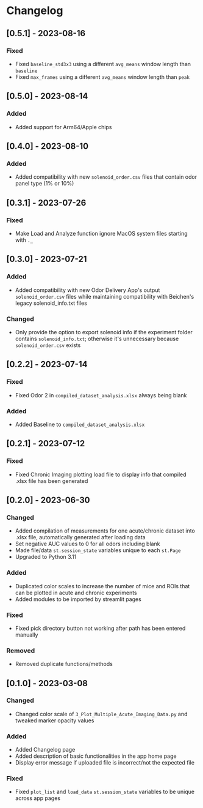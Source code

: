 # Changelog

## [0.5.1] - 2023-08-16

### Fixed

- Fixed `baseline_std3x3` using a different `avg_means` window length than `baseline`
- Fixed `max_frames` using a different `avg_means` window length than `peak`

## [0.5.0] - 2023-08-14

### Added

- Added support for Arm64/Apple chips

## [0.4.0] - 2023-08-10

### Added

- Added compatibility with new `solenoid_order.csv` files that contain odor panel type (1% or 10%)

## [0.3.1] - 2023-07-26

### Fixed

- Make Load and Analyze function ignore MacOS system files starting with `._`

## [0.3.0] - 2023-07-21

### Added

- Added compatibility with new Odor Delivery App's output `solenoid_order.csv` files while maintaining compatibility with Beichen's legacy solenoid_info.txt files

### Changed

- Only provide the option to export solenoid info if the experiment folder contains `solenoid_info.txt`; otherwise it's unnecessary because `solenoid_order.csv` exists

## [0.2.2] - 2023-07-14

### Fixed

- Fixed Odor 2 in `compiled_dataset_analysis.xlsx` always being blank

### Added

- Added Baseline to `compiled_dataset_analysis.xlsx`

## [0.2.1] - 2023-07-12

### Fixed

- Fixed Chronic Imaging plotting load file to display info that compiled .xlsx file has been generated

## [0.2.0] - 2023-06-30

### Changed

- Added compilation of measurements for one acute/chronic dataset into .xlsx file, automatically generated after loading data
- Set negative AUC values to 0 for all odors including blank
- Made file/data `st.session_state` variables unique to each `st.Page`
- Upgraded to Python 3.11

### Added

- Duplicated color scales to increase the number of mice and ROIs that can be plotted in acute and chronic experiments
- Added modules to be imported by streamlit pages

### Fixed

- Fixed pick directory button not working after path has been entered manually

### Removed

- Removed duplicate functions/methods

## [0.1.0] - 2023-03-08

### Changed

- Changed color scale of `3_Plot_Multiple_Acute_Imaging_Data.py` and tweaked marker opacity values

### Added

- Added Changelog page
- Added description of basic functionalities in the app home page
- Display error message if uploaded file is incorrect/not the expected file

### Fixed

- Fixed `plot_list` and `load_data` `st.session_state` variables to be unique across app pages
